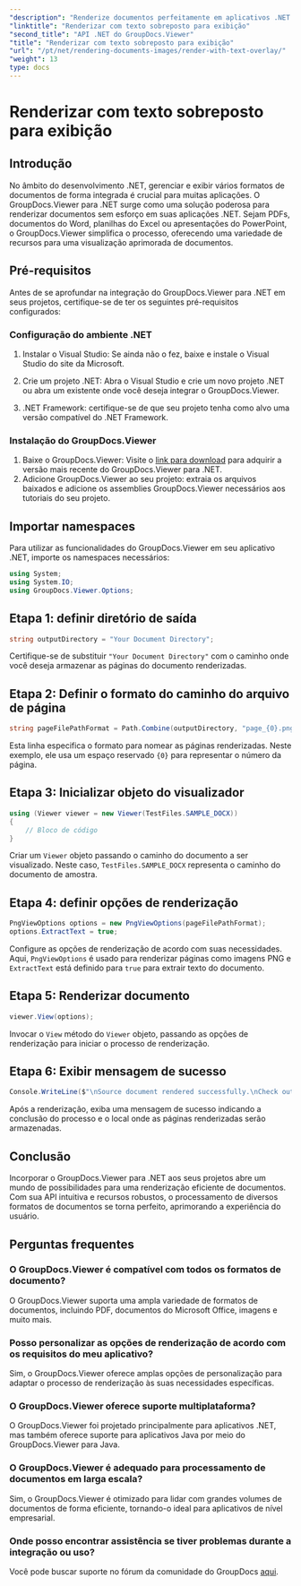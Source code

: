 ```yaml
---
"description": "Renderize documentos perfeitamente em aplicativos .NET com o GroupDocs.Viewer, que oferece suporte a vários formatos para uma melhor experiência do usuário."
"linktitle": "Renderizar com texto sobreposto para exibição"
"second_title": "API .NET do GroupDocs.Viewer"
"title": "Renderizar com texto sobreposto para exibição"
"url": "/pt/net/rendering-documents-images/render-with-text-overlay/"
"weight": 13
type: docs
---
```

# Renderizar com texto sobreposto para exibição

## Introdução
No âmbito do desenvolvimento .NET, gerenciar e exibir vários formatos de documentos de forma integrada é crucial para muitas aplicações. O GroupDocs.Viewer para .NET surge como uma solução poderosa para renderizar documentos sem esforço em suas aplicações .NET. Sejam PDFs, documentos do Word, planilhas do Excel ou apresentações do PowerPoint, o GroupDocs.Viewer simplifica o processo, oferecendo uma variedade de recursos para uma visualização aprimorada de documentos.
## Pré-requisitos
Antes de se aprofundar na integração do GroupDocs.Viewer para .NET em seus projetos, certifique-se de ter os seguintes pré-requisitos configurados:
### Configuração do ambiente .NET
1. Instalar o Visual Studio: Se ainda não o fez, baixe e instale o Visual Studio do site da Microsoft.
   
2. Crie um projeto .NET: Abra o Visual Studio e crie um novo projeto .NET ou abra um existente onde você deseja integrar o GroupDocs.Viewer.
3. .NET Framework: certifique-se de que seu projeto tenha como alvo uma versão compatível do .NET Framework.
### Instalação do GroupDocs.Viewer
1. Baixe o GroupDocs.Viewer: Visite o [link para download](https://releases.groupdocs.com/viewer/net/) para adquirir a versão mais recente do GroupDocs.Viewer para .NET.
2. Adicione GroupDocs.Viewer ao seu projeto: extraia os arquivos baixados e adicione os assemblies GroupDocs.Viewer necessários aos tutoriais do seu projeto.

## Importar namespaces
Para utilizar as funcionalidades do GroupDocs.Viewer em seu aplicativo .NET, importe os namespaces necessários:
```csharp
using System;
using System.IO;
using GroupDocs.Viewer.Options;
```

## Etapa 1: definir diretório de saída
```csharp
string outputDirectory = "Your Document Directory";
```
Certifique-se de substituir `"Your Document Directory"` com o caminho onde você deseja armazenar as páginas do documento renderizadas.
## Etapa 2: Definir o formato do caminho do arquivo de página
```csharp
string pageFilePathFormat = Path.Combine(outputDirectory, "page_{0}.png");
```
Esta linha especifica o formato para nomear as páginas renderizadas. Neste exemplo, ele usa um espaço reservado `{0}` para representar o número da página.
## Etapa 3: Inicializar objeto do visualizador
```csharp
using (Viewer viewer = new Viewer(TestFiles.SAMPLE_DOCX))
{
    // Bloco de código
}
```
Criar um `Viewer` objeto passando o caminho do documento a ser visualizado. Neste caso, `TestFiles.SAMPLE_DOCX` representa o caminho do documento de amostra.
## Etapa 4: definir opções de renderização
```csharp
PngViewOptions options = new PngViewOptions(pageFilePathFormat);
options.ExtractText = true;
```
Configure as opções de renderização de acordo com suas necessidades. Aqui, `PngViewOptions` é usado para renderizar páginas como imagens PNG e `ExtractText` está definido para `true` para extrair texto do documento.
## Etapa 5: Renderizar documento
```csharp
viewer.View(options);
```
Invocar o `View` método do `Viewer` objeto, passando as opções de renderização para iniciar o processo de renderização.
## Etapa 6: Exibir mensagem de sucesso
```csharp
Console.WriteLine($"\nSource document rendered successfully.\nCheck output in {outputDirectory}.");
```
Após a renderização, exiba uma mensagem de sucesso indicando a conclusão do processo e o local onde as páginas renderizadas serão armazenadas.

## Conclusão
Incorporar o GroupDocs.Viewer para .NET aos seus projetos abre um mundo de possibilidades para uma renderização eficiente de documentos. Com sua API intuitiva e recursos robustos, o processamento de diversos formatos de documentos se torna perfeito, aprimorando a experiência do usuário.
## Perguntas frequentes
### O GroupDocs.Viewer é compatível com todos os formatos de documento?
O GroupDocs.Viewer suporta uma ampla variedade de formatos de documentos, incluindo PDF, documentos do Microsoft Office, imagens e muito mais.
### Posso personalizar as opções de renderização de acordo com os requisitos do meu aplicativo?
Sim, o GroupDocs.Viewer oferece amplas opções de personalização para adaptar o processo de renderização às suas necessidades específicas.
### O GroupDocs.Viewer oferece suporte multiplataforma?
O GroupDocs.Viewer foi projetado principalmente para aplicativos .NET, mas também oferece suporte para aplicativos Java por meio do GroupDocs.Viewer para Java.
### O GroupDocs.Viewer é adequado para processamento de documentos em larga escala?
Sim, o GroupDocs.Viewer é otimizado para lidar com grandes volumes de documentos de forma eficiente, tornando-o ideal para aplicativos de nível empresarial.
### Onde posso encontrar assistência se tiver problemas durante a integração ou uso?
Você pode buscar suporte no fórum da comunidade do GroupDocs [aqui](https://forum.groupdocs.com/c/viewer/9).